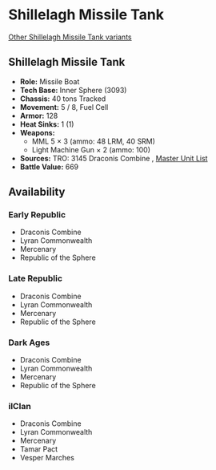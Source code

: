 # Shillelagh Missile Tank 

[Other Shillelagh Missile Tank variants](../shillelagh_missile_tank.md) 

## Shillelagh Missile Tank 

- **Role:** Missile Boat 
- **Tech Base:** Inner Sphere (3093) 
- **Chassis:** 40 tons Tracked 
- **Movement:** 5 / 8, Fuel Cell 
- **Armor:** 128 
- **Heat Sinks:** 1 (1) 
- **Weapons:** 
  - MML 5 × 3 (ammo: 48 LRM, 40 SRM) 
  - Light Machine Gun × 2 (ammo: 100) 
- **Sources:** TRO: 3145 Draconis Combine , [Master Unit List](http://masterunitlist.info/Unit/Details/6378) 
- **Battle Value:** 669 

## Availability 

### Early Republic 

- Draconis Combine 
- Lyran Commonwealth 
- Mercenary 
- Republic of the Sphere 

### Late Republic 

- Draconis Combine 
- Lyran Commonwealth 
- Mercenary 
- Republic of the Sphere 

### Dark Ages 

- Draconis Combine 
- Lyran Commonwealth 
- Mercenary 
- Republic of the Sphere 

### ilClan 

- Draconis Combine 
- Lyran Commonwealth 
- Mercenary 
- Tamar Pact 
- Vesper Marches 


